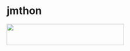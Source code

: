 # jmthon

<p align="left"><a href="https://heroku.com/deploy?template=https://github.com/dadxbebox/music"> <img src="https://img.shields.io/badge/Deploy%20To%20Heroku-purple?style=for-the-badge&logo=heroku" width="320" height="58.45"/></a></p>
